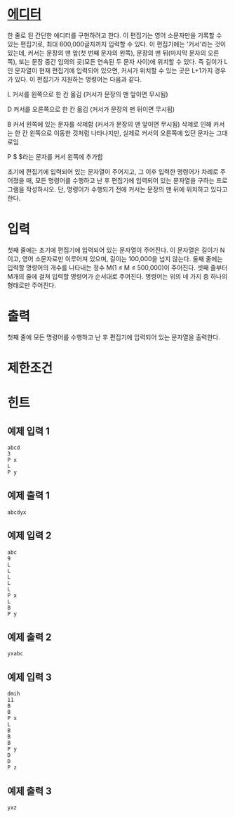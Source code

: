 # [에디터](https://www.acmicpc.net/problem/1406)

한 줄로 된 간단한 에디터를 구현하려고 한다. 이 편집기는 영어 소문자만을 기록할 수 있는 편집기로, 최대 600,000글자까지 입력할 수 있다.
이 편집기에는 '커서'라는 것이 있는데, 커서는 문장의 맨 앞(첫 번째 문자의 왼쪽), 문장의 맨 뒤(마지막 문자의 오른쪽), 또는 문장 중간 임의의 곳(모든 연속된 두 문자 사이)에 위치할 수 있다. 즉 길이가 L인 문자열이 현재 편집기에 입력되어 있으면, 커서가 위치할 수 있는 곳은 L+1가지 경우가 있다.
이 편집기가 지원하는 명령어는 다음과 같다.



L
커서를 왼쪽으로 한 칸 옮김 (커서가 문장의 맨 앞이면 무시됨)


D
커서를 오른쪽으로 한 칸 옮김 (커서가 문장의 맨 뒤이면 무시됨)


B
커서 왼쪽에 있는 문자를 삭제함 (커서가 문장의 맨 앞이면 무시됨)
			삭제로 인해 커서는 한 칸 왼쪽으로 이동한 것처럼 나타나지만, 실제로 커서의 오른쪽에 있던 문자는 그대로임


P \$
\$라는 문자를 커서 왼쪽에 추가함



초기에 편집기에 입력되어 있는 문자열이 주어지고, 그 이후 입력한 명령어가 차례로 주어졌을 때, 모든 명령어를 수행하고 난 후 편집기에 입력되어 있는 문자열을 구하는 프로그램을 작성하시오. 단, 명령어가 수행되기 전에 커서는 문장의 맨 뒤에 위치하고 있다고 한다.



# 입력


첫째 줄에는 초기에 편집기에 입력되어 있는 문자열이 주어진다. 이 문자열은 길이가 N이고, 영어 소문자로만 이루어져 있으며, 길이는 100,000을 넘지 않는다. 둘째 줄에는 입력할 명령어의 개수를 나타내는 정수 M(1 ≤ M ≤ 500,000)이 주어진다. 셋째 줄부터 M개의 줄에 걸쳐 입력할 명령어가 순서대로 주어진다. 명령어는 위의 네 가지 중 하나의 형태로만 주어진다.

# 출력


첫째 줄에 모든 명령어를 수행하고 난 후 편집기에 입력되어 있는 문자열을 출력한다.

# 제한조건



# 힌트

## 예제 입력 1

```
abcd
3
P x
L
P y
```

## 예제 출력 1

```
abcdyx
```

## 예제 입력 2

```
abc
9
L
L
L
L
L
P x
L
B
P y
```

## 예제 출력 2

```
yxabc
```

## 예제 입력 3

```
dmih
11
B
B
P x
L
B
B
B
P y
D
D
P z
```

## 예제 출력 3

```
yxz
```

